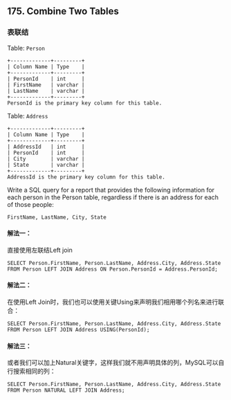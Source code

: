 ## 175. Combine Two Tables

### 表联结

Table: `Person`

```
+-------------+---------+
| Column Name | Type    |
+-------------+---------+
| PersonId    | int     |
| FirstName   | varchar |
| LastName    | varchar |
+-------------+---------+
PersonId is the primary key column for this table.

```

Table: `Address`

```
+-------------+---------+
| Column Name | Type    |
+-------------+---------+
| AddressId   | int     |
| PersonId    | int     |
| City        | varchar |
| State       | varchar |
+-------------+---------+
AddressId is the primary key column for this table.

```

Write a SQL query for a report that provides the following information for each person in the Person table, regardless if there is an address for each of those people:

```
FirstName, LastName, City, State
```

#### 解法一：

直接使用左联结Left join

```
SELECT Person.FirstName, Person.LastName, Address.City, Address.State FROM Person LEFT JOIN Address ON Person.PersonId = Address.PersonId;
```



#### 解法二：

在使用Left Join时，我们也可以使用关键Using来声明我们相用哪个列名来进行联合：

```
SELECT Person.FirstName, Person.LastName, Address.City, Address.State FROM Person LEFT JOIN Address USING(PersonId);
```



#### 解法三：

或者我们可以加上Natural关键字，这样我们就不用声明具体的列，MySQL可以自行搜索相同的列：

```
SELECT Person.FirstName, Person.LastName, Address.City, Address.State FROM Person NATURAL LEFT JOIN Address;
```